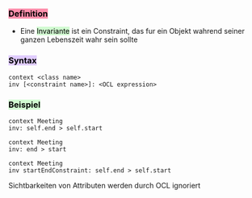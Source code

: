 
### <mark style="background: #FF5582A6;">Definition</mark>

- Eine <mark style="background: #BBFABBA6;">Invariante</mark> ist ein Constraint, das fur ein Objekt wahrend seiner ganzen Lebenszeit wahr sein sollte

### <mark style="background: #D2B3FFA6;">Syntax</mark>

```ocl 
context <class name>
inv [<constraint name>]: <OCL expression>
```


### <mark style="background: #BBFABBA6;">Beispiel</mark>

```ocl
context Meeting
inv: self.end > self.start

context Meeting
inv: end > start

context Meeting
inv startEndConstraint: self.end > self.start
```

Sichtbarkeiten von Attributen werden durch OCL ignoriert

